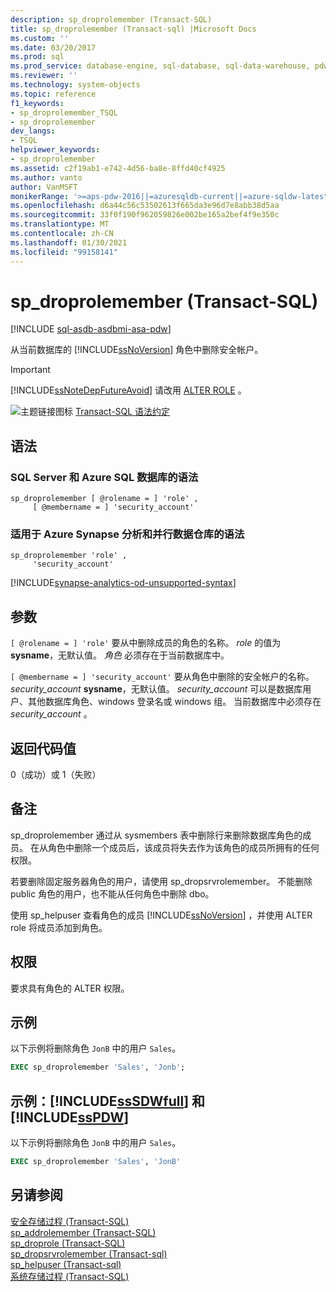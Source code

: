 ```yaml
---
description: sp_droprolemember (Transact-SQL)
title: sp_droprolemember (Transact-sql) |Microsoft Docs
ms.custom: ''
ms.date: 03/20/2017
ms.prod: sql
ms.prod_service: database-engine, sql-database, sql-data-warehouse, pdw
ms.reviewer: ''
ms.technology: system-objects
ms.topic: reference
f1_keywords:
- sp_droprolemember_TSQL
- sp_droprolemember
dev_langs:
- TSQL
helpviewer_keywords:
- sp_droprolemember
ms.assetid: c2f19ab1-e742-4d56-ba8e-8ffd40cf4925
ms.author: vanto
author: VanMSFT
monikerRange: '>=aps-pdw-2016||=azuresqldb-current||=azure-sqldw-latest||>=sql-server-2016||>=sql-server-linux-2017||=azuresqldb-mi-current'
ms.openlocfilehash: d6a44c56c53502613f665da3e96d7e8abb38d5aa
ms.sourcegitcommit: 33f0f190f962059826e002be165a2bef4f9e350c
ms.translationtype: MT
ms.contentlocale: zh-CN
ms.lasthandoff: 01/30/2021
ms.locfileid: "99158141"
---
```

# <a name="sp_droprolemember-transact-sql"></a>sp_droprolemember (Transact-SQL)

[!INCLUDE [sql-asdb-asdbmi-asa-pdw](../../includes/applies-to-version/sql-asdb-asdbmi-asa-pdw.md)]

  从当前数据库的 [!INCLUDE[ssNoVersion](../../includes/ssnoversion-md.md)] 角色中删除安全帐户。  
  
> [!IMPORTANT]  
>  [!INCLUDE[ssNoteDepFutureAvoid](../../includes/ssnotedepfutureavoid-md.md)] 请改用 [ALTER ROLE](../../t-sql/statements/alter-role-transact-sql.md) 。  
  
 ![主题链接图标](../../database-engine/configure-windows/media/topic-link.gif "“主题链接”图标") [Transact-SQL 语法约定](../../t-sql/language-elements/transact-sql-syntax-conventions-transact-sql.md)  
  
## <a name="syntax"></a>语法  

### <a name="syntax-for-both-sql-server-and-azure-sql-database"></a>SQL Server 和 Azure SQL 数据库的语法

```syntaxsql  
sp_droprolemember [ @rolename = ] 'role' ,   
     [ @membername = ] 'security_account'  
```  

### <a name="syntax-for-both-azure-synapse-analytics-and-parallel-data-warehouse"></a>适用于 Azure Synapse 分析和并行数据仓库的语法

```syntaxsql  
sp_droprolemember 'role' ,  
     'security_account'  
```  

[!INCLUDE[synapse-analytics-od-unsupported-syntax](../../includes/synapse-analytics-od-unsupported-syntax.md)]
  
## <a name="arguments"></a>参数  
`[ @rolename = ] 'role'` 要从中删除成员的角色的名称。 *role* 的值为 **sysname**，无默认值。 *角色* 必须存在于当前数据库中。  
  
`[ @membername = ] 'security_account'` 要从角色中删除的安全帐户的名称。 *security_account* **sysname**，无默认值。 *security_account* 可以是数据库用户、其他数据库角色、windows 登录名或 windows 组。 当前数据库中必须存在 *security_account* 。  
  
## <a name="return-code-values"></a>返回代码值  
 0（成功）或 1（失败）  
  
## <a name="remarks"></a>备注  
 sp_droprolemember 通过从 sysmembers 表中删除行来删除数据库角色的成员。 在从角色中删除一个成员后，该成员将失去作为该角色的成员所拥有的任何权限。  
  
 若要删除固定服务器角色的用户，请使用 sp_dropsrvrolemember。 不能删除 public 角色的用户，也不能从任何角色中删除 dbo。  
  
 使用 sp_helpuser 查看角色的成员 [!INCLUDE[ssNoVersion](../../includes/ssnoversion-md.md)] ，并使用 ALTER role 将成员添加到角色。  
  
## <a name="permissions"></a>权限  
 要求具有角色的 ALTER 权限。  
  
## <a name="examples"></a>示例  
 以下示例将删除角色 `JonB` 中的用户 `Sales`。  
  
```sql
EXEC sp_droprolemember 'Sales', 'Jonb';  
```  
  
## <a name="examples-sssdwfull-and-sspdw"></a>示例：[!INCLUDE[ssSDWfull](../../includes/sssdwfull-md.md)] 和 [!INCLUDE[ssPDW](../../includes/sspdw-md.md)]  
 以下示例将删除角色 `JonB` 中的用户 `Sales`。  
  
```sql
EXEC sp_droprolemember 'Sales', 'JonB'  
```  
  
## <a name="see-also"></a>另请参阅  
 [安全存储过程 (Transact-SQL)](../../relational-databases/system-stored-procedures/security-stored-procedures-transact-sql.md)   
 [sp_addrolemember (Transact-SQL)](../../relational-databases/system-stored-procedures/sp-addrolemember-transact-sql.md)   
 [sp_droprole (Transact-SQL)](../../relational-databases/system-stored-procedures/sp-droprole-transact-sql.md)   
 [sp_dropsrvrolemember &#40;Transact-sql&#41;](../../relational-databases/system-stored-procedures/sp-dropsrvrolemember-transact-sql.md)   
 [sp_helpuser &#40;Transact-sql&#41;](../../relational-databases/system-stored-procedures/sp-helpuser-transact-sql.md)   
 [系统存储过程 (Transact-SQL)](../../relational-databases/system-stored-procedures/system-stored-procedures-transact-sql.md)  
  
  


